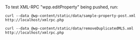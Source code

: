 To test XML-RPC "wpp.editProperty" being pushed, run:

```
curl --data @wp-content/static/data/sample-property-post.xml http://localhost/xmlrpc.php
```

```
curl --data @wp-content/static/data/removeDuplicatedMLS.xml http://localhost/xmlrpc.php
```
